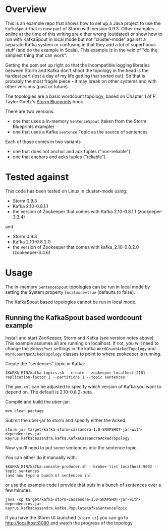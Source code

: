 # Overview

This is an example repo that shows how to set up a Java project to use the `KafkaSpout` that is now part of Storm with version 0.9.3.  Other examples online at the time of this writing are either wrong (outdated) or show how to run with KafkaSpout in local mode but not "cluster-mode" against a separate Kafka system or confusing in that they add a lot of superfluous stuff (and do the example in Scala).  This example is in the vein of "do the simplest thing that can work".

Getting the pom set up right so that the incompatible logging libraries between Storm and Kafka don't shoot the topology in the head is the hardest part (lost a day of my life getting that sorted out).  So that is probably the most fragile piece - it may break on other systems and with other versions (past or future).

The topologies are a basic wordcount topology, based on Chapter 1 of P. Taylor Goetz's [Storm Blueprints](https://www.packtpub.com/big-data-and-business-intelligence/storm-blueprints-patterns-distributed-real-time-computation) book.

There are two versions:

* one that uses a in-memory `SentenceSpout` (taken from the Storm Blueprints example)
* one that uses a Kafka `sentence` Topic as the source of sentences

Each of those comes in two variants

* one that does not anchor and ack tuples ("non-reliable")
* one that anchors and acks tuples ("reliable")


# Tested against

This code has been tested on Linux in cluster-mode using:

* Storm 0.9.3
* Kafka 2.10-0.8.1.1
* the version of Zookeeper that comes with Kafka 2.10-0.8.1.1 (zookeeper-3.3.4)

and

* Storm 0.9.3
* Kafka 2.10-0.8.2.0
* the version of Zookeeper that comes with kafka_2.10-0.8.2.0 (zookeeper-3.4.6)


# Usage

The in-memory `SentenceSpout` topologies can be run in local mode by setting the System property `localmode=true` (defaults to false).

The KafkaSpout based topologies cannot be run in local mode.


## Running the KafkaSpout based wordcount example

Install and start ZooKeeper, Storm and Kafka (see version notes above).  This example assumes all are running on localhost.  If not, you will need to change the `zkHostPort` settings in the kafka `WordCountAckedTopology` and `WordCountNonAckedTopology` classes to point to where zookeeper is running.

Create the "sentences" topic in Kafka:

    $KAFKA_BIN/kafka-topics.sh --create --zookeeper localhost:2181 --replication-factor 1 --partitions 1 --topic sentences

The `pom.xml` can be adjusted to specify which version of Kafka you want to depend on.  The default is 2.10-0.8.2-beta.

Compile and build the uber-jar:

    mvn clean package

Submit the uber-jar to storm and specify either the Acked:

    storm jar target/kafka-storm-cassandra-1.0-SNAPSHOT-jar-with-dependencies.jar kayrus.kafkacassandra.kafka.KafkaCassandraAckedTopology

Now you'll need to put some sentences into the sentence topic.

You can either do it manually with:

    $KAFKA_BIN/kafka-console-producer.sh --broker-list localhost:9092 --topic sentences
    (and now type a bunch of sentences in)

or use the example code I provide that puts in a bunch of sentences over a few minutes.

    java -cp target/kafka-storm-cassandra-1.0-SNAPSHOT-jar-with-dependencies.jar kayrus.kafkacassandra.kafka.PopulateKafkaSentenceTopic


If you have the Storm UI launched (`storm ui`) you can go to [http://localhost:8080](http://localhost:8080) and watch the progress of the topology



